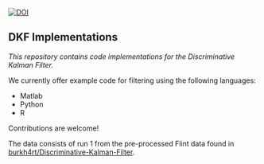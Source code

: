 [![DOI](https://zenodo.org/badge/264787686.svg)](https://zenodo.org/badge/latestdoi/264787686)

## DKF Implementations

*This repository contains code implementations for the Discriminative Kalman Filter.*

We currently offer example code for filtering using the following languages:
- Matlab
- Python
- R

Contributions are welcome!

The data consists of run 1 from the pre-processed Flint data found in [burkh4rt/Discriminative-Kalman-Filter](https://github.com/burkh4rt/Discriminative-Kalman-Filter).
